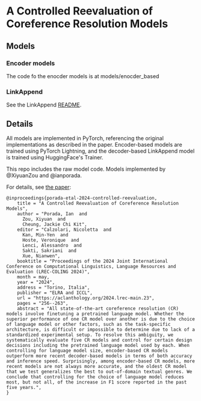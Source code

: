 # A Controlled Reevaluation of Coreference Resolution Models

## Models

### Encoder models

The code fo the enocder models is at models/enocder_based

### LinkAppend

See the LinkAppend [README](models/decoder_based/LinkAppend/README.md).

## Details

All models are implemented in PyTorch, referencing the original implementations as described in the paper. Encoder-based models are trained using PyTorch Lightning,  and the decoder-based LinkAppend model is trained using HuggingFace's Trainer.

This repo includes the raw model code. Models implemented by @XiyuanZou and @ianporada.

For details, see [the paper](https://aclanthology.org/2024.lrec-main.23/):
```
@inproceedings{porada-etal-2024-controlled-reevaluation,
    title = "A Controlled Reevaluation of Coreference Resolution Models",
    author = "Porada, Ian  and
      Zou, Xiyuan  and
      Cheung, Jackie Chi Kit",
    editor = "Calzolari, Nicoletta  and
      Kan, Min-Yen  and
      Hoste, Veronique  and
      Lenci, Alessandro  and
      Sakti, Sakriani  and
      Xue, Nianwen",
    booktitle = "Proceedings of the 2024 Joint International Conference on Computational Linguistics, Language Resources and Evaluation (LREC-COLING 2024)",
    month = may,
    year = "2024",
    address = "Torino, Italia",
    publisher = "ELRA and ICCL",
    url = "https://aclanthology.org/2024.lrec-main.23",
    pages = "256--263",
    abstract = "All state-of-the-art coreference resolution (CR) models involve finetuning a pretrained language model. Whether the superior performance of one CR model over another is due to the choice of language model or other factors, such as the task-specific architecture, is difficult or impossible to determine due to lack of a standardized experimental setup. To resolve this ambiguity, we systematically evaluate five CR models and control for certain design decisions including the pretrained language model used by each. When controlling for language model size, encoder-based CR models outperform more recent decoder-based models in terms of both accuracy and inference speed. Surprisingly, among encoder-based CR models, more recent models are not always more accurate, and the oldest CR model that we test generalizes the best to out-of-domain textual genres. We conclude that controlling for the choice of language model reduces most, but not all, of the increase in F1 score reported in the past five years.",
}
```
